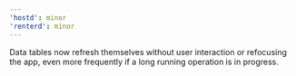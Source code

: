 ```yaml
---
'hostd': minor
'renterd': minor
---
```


Data tables now refresh themselves without user interaction or refocusing the app, even more frequently if a long running operation is in progress.
